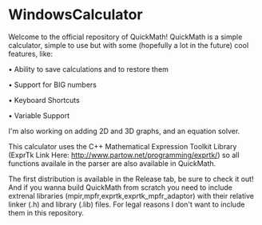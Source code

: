 # WindowsCalculator

Welcome to the official repository of QuickMath! QuickMath is a simple calculator, simple to use but with some (hopefully a lot in the future) cool features, like:

• Ability to save calculations and to restore them

• Support for BIG numbers

• Keyboard Shortcuts

• Variable Support

I'm also working on adding 2D and 3D graphs, and an equation solver.

This calculator uses the C++ Mathematical Expression Toolkit Library (ExprTk Link Here: http://www.partow.net/programming/exprtk/) so all functions availale in the parser are also available in QuickMath.

The first distribution is available in the Release tab, be sure to check it out! 
And if you wanna build QuickMath from scratch you need to include extrenal libraries (mpir,mpfr,exprtk,exprtk_mpfr_adaptor) with their relative linker (.h) and library (.lib) files. For legal reasons I don't want to include them in this repository.
